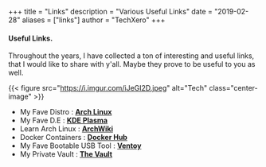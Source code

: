 +++
title = "Links"
description = "Various Useful Links"
date = "2019-02-28"
aliases = ["links"]
author = "TechXero"
+++

#### Useful Links.

Throughout the years, I have collected a ton of interesting and useful links, that I would like to share with y'all. Maybe they prove to be useful to you as well.

{{< figure src="https://i.imgur.com/iJeGI2D.jpeg" alt="Tech" class="center-image" >}}

- My Fave Distro : [**Arch Linux**](https://archlinux.org)
- My Fave D.E : [**KDE Plasma**](https://kde.org)
- Learn Arch Linux : [**ArchWiki**](https://wiki.archlinux.org)
- Docker Containers : [**Docker Hub**](https://hub.docker.com/)
- My Fave Bootable USB Tool : [**Ventoy**](https://github.com/ventoy/Ventoy)
- My Private Vault : [**The Vault**](https://vault.techxero.com/)
